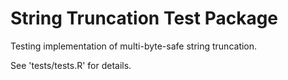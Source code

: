 # String Truncation Test Package

Testing implementation of multi-byte-safe string truncation.

See 'tests/tests.R' for details.


